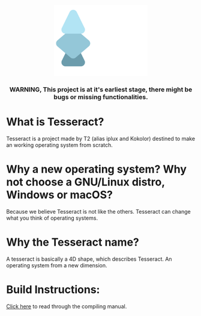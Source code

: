 <p align="center">
    <img src="Logo.png" alt="Logo" width="250"/>
</p>

<h3 align="center"><strong>WARNING, This project is at it's earliest stage, there might be bugs or missing functionalities.</strong></h3>

# What is Tesseract?
Tesseract is a project made by T2 (alias iplux and Kokolor) destined to make an working operating system from scratch.

# Why a new operating system? Why not choose a GNU/Linux distro, Windows or macOS?
Because we believe Tesseract is not like the others. Tesseract can change what you think of operating systems.

# Why the Tesseract name?
A tesseract is basically a 4D shape, which describes Tesseract. An operating system from a new dimension.

# Build Instructions: 
[Click here](/Documentation/BUILD.md) to read through the compiling manual.
